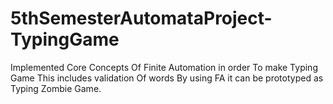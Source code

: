 # 5thSemesterAutomataProject-TypingGame
Implemented Core Concepts Of Finite Automation in order To make Typing Game
This includes validation Of words By using FA it can be prototyped as Typing Zombie Game.
